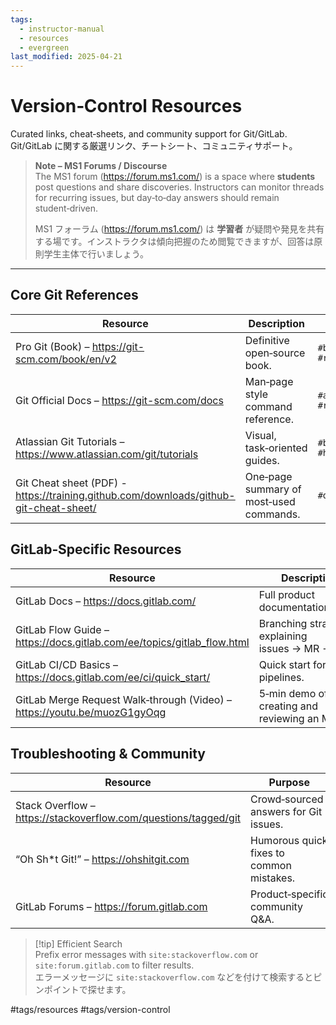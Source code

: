 ```yaml
---
tags:
  - instructor-manual
  - resources
  - evergreen
last_modified: 2025-04-21
---
```

# Version‑Control Resources

Curated links, cheat‑sheets, and community support for Git/GitLab.  
Git/GitLab に関する厳選リンク、チートシート、コミュニティサポート。

> **Note – MS1 Forums / Discourse**  
> The MS1 forum (https://forum.ms1.com/) is a space where **students** post questions and share discoveries. Instructors can monitor threads for recurring issues, but day‑to‑day answers should remain student‑driven.  
> 
> MS1 フォーラム (https://forum.ms1.com/) は **学習者** が疑問や発見を共有する場です。インストラクタは傾向把握のため閲覧できますが、回答は原則学生主体で行いましょう。

---

## Core Git References  
| Resource                                                                                 | Description                             | Tags                     |
| ---------------------------------------------------------------------------------------- | --------------------------------------- | ------------------------ |
| Pro Git (Book) – https://git-scm.com/book/en/v2                                          | Definitive open‑source book.            | `#beginner` `#reference` |
| Git Official Docs – https://git-scm.com/docs                                             | Man‑page style command reference.       | `#advanced` `#reference` |
| Atlassian Git Tutorials – https://www.atlassian.com/git/tutorials                        | Visual, task‑oriented guides.           | `#beginner` `#howto`     |
| Git Cheat sheet (PDF) -<br>https://training.github.com/downloads/github-git-cheat-sheet/ | One‑page summary of most‑used commands. | `#quickref`              |

## GitLab‑Specific Resources  
| Resource                                                                   | Description                                       | Tags                        |
| -------------------------------------------------------------------------- | ------------------------------------------------- | --------------------------- |
| GitLab Docs – https://docs.gitlab.com/                                     | Full product documentation.                       | `#reference`                |
| GitLab Flow Guide – https://docs.gitlab.com/ee/topics/gitlab_flow.html     | Branching strategy explaining issues → MR → main. | `#intermediate` `#workflow` |
| GitLab CI/CD Basics – https://docs.gitlab.com/ee/ci/quick_start/           | Quick start for pipelines.                        | `#advanced` `#ci`           |
| GitLab Merge Request Walk‑through (Video) – <https://youtu.be/muozG1gyOqg> | 5‑min demo of creating and reviewing an MR.       | `#beginner` `#video`        |

## Troubleshooting & Community  
| Resource | Purpose | Tags |
| -------- | ------- | ---- |
| Stack Overflow – https://stackoverflow.com/questions/tagged/git | Crowd‑sourced answers for Git issues. | `#faq` `#community` |
| “Oh Sh*t Git!” – https://ohshitgit.com | Humorous quick fixes to common mistakes. | `#beginner` `#troubleshooting` |
| GitLab Forums – https://forum.gitlab.com | Product‑specific community Q&A. | `#community` |

> [!tip] Efficient Search  
> Prefix error messages with `site:stackoverflow.com` or `site:forum.gitlab.com` to filter results.  
> エラーメッセージに `site:stackoverflow.com` などを付けて検索するとピンポイントで探せます。

#tags/resources #tags/version-control
